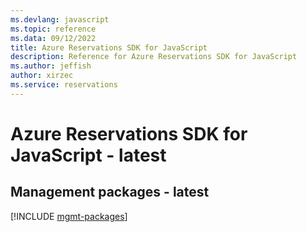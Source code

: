 ```yaml
---
ms.devlang: javascript
ms.topic: reference
ms.data: 09/12/2022
title: Azure Reservations SDK for JavaScript
description: Reference for Azure Reservations SDK for JavaScript
ms.author: jeffish
author: xirzec
ms.service: reservations
---
```

# Azure Reservations SDK for JavaScript - latest

## Management packages - latest
[!INCLUDE [mgmt-packages](reservations-mgmt-index.md)]